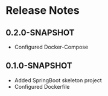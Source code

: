 # Release Notes


## 0.2.0-SNAPSHOT

*   Configured Docker-Compose

## 0.1.0-SNAPSHOT

*   Added SpringBoot skeleton project
*   Configured Dockerfile